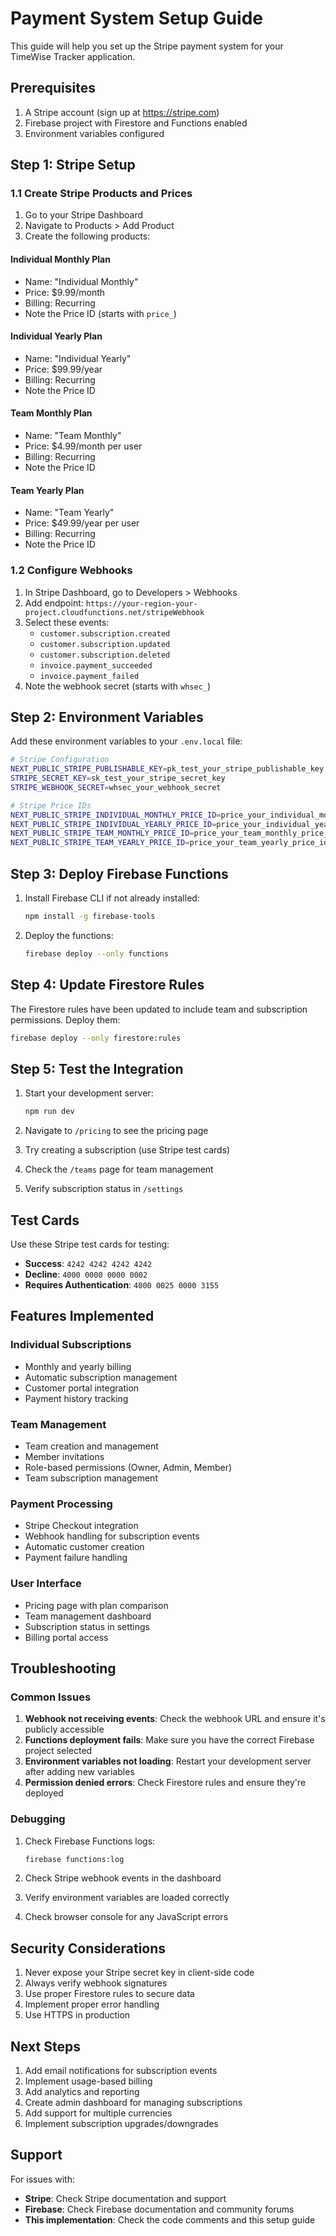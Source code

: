 # Payment System Setup Guide

This guide will help you set up the Stripe payment system for your TimeWise Tracker application.

## Prerequisites

1. A Stripe account (sign up at https://stripe.com)
2. Firebase project with Firestore and Functions enabled
3. Environment variables configured

## Step 1: Stripe Setup

### 1.1 Create Stripe Products and Prices

1. Go to your Stripe Dashboard
2. Navigate to Products > Add Product
3. Create the following products:

#### Individual Monthly Plan

- Name: "Individual Monthly"
- Price: $9.99/month
- Billing: Recurring
- Note the Price ID (starts with `price_`)

#### Individual Yearly Plan

- Name: "Individual Yearly"
- Price: $99.99/year
- Billing: Recurring
- Note the Price ID

#### Team Monthly Plan

- Name: "Team Monthly"
- Price: $4.99/month per user
- Billing: Recurring
- Note the Price ID

#### Team Yearly Plan

- Name: "Team Yearly"
- Price: $49.99/year per user
- Billing: Recurring
- Note the Price ID

### 1.2 Configure Webhooks

1. In Stripe Dashboard, go to Developers > Webhooks
2. Add endpoint: `https://your-region-your-project.cloudfunctions.net/stripeWebhook`
3. Select these events:
   - `customer.subscription.created`
   - `customer.subscription.updated`
   - `customer.subscription.deleted`
   - `invoice.payment_succeeded`
   - `invoice.payment_failed`
4. Note the webhook secret (starts with `whsec_`)

## Step 2: Environment Variables

Add these environment variables to your `.env.local` file:

```bash
# Stripe Configuration
NEXT_PUBLIC_STRIPE_PUBLISHABLE_KEY=pk_test_your_stripe_publishable_key
STRIPE_SECRET_KEY=sk_test_your_stripe_secret_key
STRIPE_WEBHOOK_SECRET=whsec_your_webhook_secret

# Stripe Price IDs
NEXT_PUBLIC_STRIPE_INDIVIDUAL_MONTHLY_PRICE_ID=price_your_individual_monthly_price_id
NEXT_PUBLIC_STRIPE_INDIVIDUAL_YEARLY_PRICE_ID=price_your_individual_yearly_price_id
NEXT_PUBLIC_STRIPE_TEAM_MONTHLY_PRICE_ID=price_your_team_monthly_price_id
NEXT_PUBLIC_STRIPE_TEAM_YEARLY_PRICE_ID=price_your_team_yearly_price_id
```

## Step 3: Deploy Firebase Functions

1. Install Firebase CLI if not already installed:

   ```bash
   npm install -g firebase-tools
   ```

2. Deploy the functions:
   ```bash
   firebase deploy --only functions
   ```

## Step 4: Update Firestore Rules

The Firestore rules have been updated to include team and subscription permissions. Deploy them:

```bash
firebase deploy --only firestore:rules
```

## Step 5: Test the Integration

1. Start your development server:

   ```bash
   npm run dev
   ```

2. Navigate to `/pricing` to see the pricing page
3. Try creating a subscription (use Stripe test cards)
4. Check the `/teams` page for team management
5. Verify subscription status in `/settings`

## Test Cards

Use these Stripe test cards for testing:

- **Success**: `4242 4242 4242 4242`
- **Decline**: `4000 0000 0000 0002`
- **Requires Authentication**: `4000 0025 0000 3155`

## Features Implemented

### Individual Subscriptions

- Monthly and yearly billing
- Automatic subscription management
- Customer portal integration
- Payment history tracking

### Team Management

- Team creation and management
- Member invitations
- Role-based permissions (Owner, Admin, Member)
- Team subscription management

### Payment Processing

- Stripe Checkout integration
- Webhook handling for subscription events
- Automatic customer creation
- Payment failure handling

### User Interface

- Pricing page with plan comparison
- Team management dashboard
- Subscription status in settings
- Billing portal access

## Troubleshooting

### Common Issues

1. **Webhook not receiving events**: Check the webhook URL and ensure it's publicly accessible
2. **Functions deployment fails**: Make sure you have the correct Firebase project selected
3. **Environment variables not loading**: Restart your development server after adding new variables
4. **Permission denied errors**: Check Firestore rules and ensure they're deployed

### Debugging

1. Check Firebase Functions logs:

   ```bash
   firebase functions:log
   ```

2. Check Stripe webhook events in the dashboard
3. Verify environment variables are loaded correctly
4. Check browser console for any JavaScript errors

## Security Considerations

1. Never expose your Stripe secret key in client-side code
2. Always verify webhook signatures
3. Use proper Firestore rules to secure data
4. Implement proper error handling
5. Use HTTPS in production

## Next Steps

1. Add email notifications for subscription events
2. Implement usage-based billing
3. Add analytics and reporting
4. Create admin dashboard for managing subscriptions
5. Add support for multiple currencies
6. Implement subscription upgrades/downgrades

## Support

For issues with:

- **Stripe**: Check Stripe documentation and support
- **Firebase**: Check Firebase documentation and community forums
- **This implementation**: Check the code comments and this setup guide
